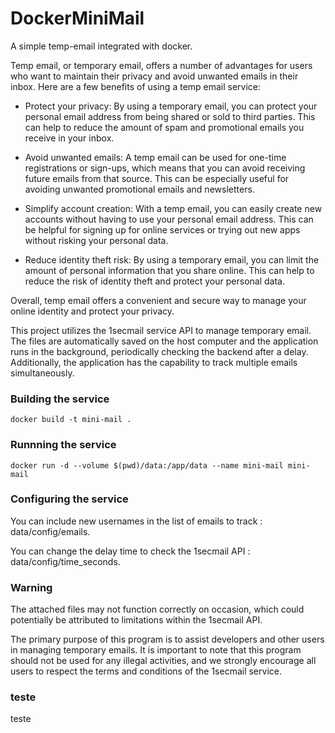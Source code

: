 # DockerMiniMail

A simple temp-email integrated with docker.

Temp email, or temporary email, offers a number of advantages for users who want to maintain their privacy and avoid unwanted emails in their inbox. Here are a few benefits of using a temp email service:

* Protect your privacy: By using a temporary email, you can protect your personal email address from being shared or sold to third parties. This can help to reduce the amount of spam and promotional emails you receive in your inbox.

* Avoid unwanted emails: A temp email can be used for one-time registrations or sign-ups, which means that you can avoid receiving future emails from that source. This can be especially useful for avoiding unwanted promotional emails and newsletters.

* Simplify account creation: With a temp email, you can easily create new accounts without having to use your personal email address. This can be helpful for signing up for online services or trying out new apps without risking your personal data.

* Reduce identity theft risk: By using a temporary email, you can limit the amount of personal information that you share online. This can help to reduce the risk of identity theft and protect your personal data.

Overall, temp email offers a convenient and secure way to manage your online identity and protect your privacy.

This project utilizes the 1secmail service API to manage temporary email. The files are automatically saved on the host computer and the application runs in the background, periodically checking the backend after a delay. Additionally, the application has the capability to track multiple emails simultaneously.

### Building the service

```
docker build -t mini-mail .
```

### Runnning the service

```
docker run -d --volume $(pwd)/data:/app/data --name mini-mail mini-mail
```

### Configuring the service

You can include new usernames in the list of emails to track : data/config/emails.


You can change the delay time to check the 1secmail API : data/config/time_seconds.

### Warning

The attached files may not function correctly on occasion, which could potentially be attributed to limitations within the 1secmail API.

The primary purpose of this program is to assist developers and other users in managing temporary emails. It is important to note that this program should not be used for any illegal activities, and we strongly encourage all users to respect the terms and conditions of the 1secmail service.


### teste
teste
